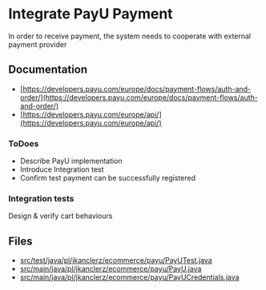 # Integrate PayU Payment

In order to receive payment, the system needs to cooperate with external payment provider

## Documentation

* [https://developers.payu.com/europe/docs/payment-flows/auth-and-order/](https://developers.payu.com/europe/docs/payment-flows/auth-and-order/)
* [https://developers.payu.com/europe/api/](https://developers.payu.com/europe/api/)

### ToDoes
- Describe PayU implementation
- Introduce Integration test
- Confirm test payment can be successfully registered

### Integration tests
Design & verify cart behaviours 


## Files
* [src/test/java/pl/jkanclerz/ecommerce/payu/PayUTest.java](../src/test/java/pl/ppacocha/ecommerce/payu/PayUTest.java)
* [src/main/java/pl/jkanclerz/ecommerce/payu/PayU.java](../src/main/java/pl/ppacocha/ecommerce/payu/PayU.java)
* [src/main/java/pl/jkanclerz/ecommerce/payu/PayUCredentials.java](../src/main/java/pl/ppacocha/ecommerce/payu/PayUCredentials.java)
